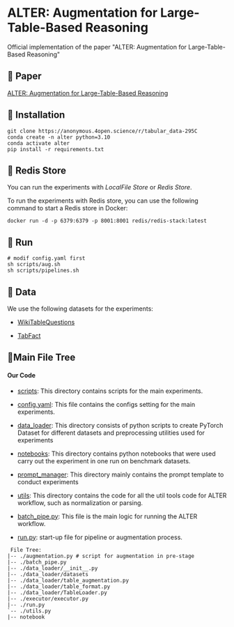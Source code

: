 # ALTER: Augmentation for Large-Table-Based Reasoning
Official implementation of the paper "ALTER: Augmentation for Large-Table-Based Reasoning" 

## 📝 Paper

[ALTER: Augmentation for Large-Table-Based Reasoning](https://arxiv.org/abs/2407.03061)


<!-- ![Document Screenshot](ALTER.jpg) -->
## 🚀 Installation
```
git clone https://anonymous.4open.science/r/tabular_data-295C
conda create -n alter python=3.10
conda activate alter
pip install -r requirements.txt
```
## 📍 Redis Store 
You can run the experiments with *LocalFile Store* or *Redis Store*.

To run the experiments with Redis store, you can use the following command to start a Redis store in Docker:
```
docker run -d -p 6379:6379 -p 8001:8001 redis/redis-stack:latest
```

## 🎯 Run
```
# modif config.yaml first
sh scripts/aug.sh
sh scripts/pipelines.sh
```

## 🧩 Data

We use the following datasets for the experiments:

- [WikiTableQuestions](https://github.com/facebookresearch/WikiTableQuestions)

- [TabFact](https://github.com/wenhuchen/Table-Fact-Checking)

## 🌲Main File Tree
#### Our Code
- [scripts](./scripts): This directory contains scripts for the main experiments.

- [config.yaml](./config.yaml): This file contains the configs setting for the main experiments.

- [data_loader](./data_loader): This directory consists of python scripts to create PyTorch Dataset for different datasets and preprocessing utilities used for experiments

- [notebooks](./notebooks): This directory contains python notebooks that were used carry out the experiment in one run on benchmark datasets.

- [prompt_manager](./prompt_manager): This directory mainly contains the prompt template to conduct experiments

- [utils](./utils): This directory contains the code for all the util tools code for ALTER workflow, such as normalization or parsing.

- [batch_pipe.py](./batch_pipe.py): This file is the main logic for running the ALTER workflow.

- [run.py](./batch_pipe.py): start-up file for pipeline or augmentation process.

```
 File Tree:
|-- ./augmentation.py # script for augmentation in pre-stage
|-- ./batch_pipe.py 
|-- ./data_loader/__init__.py
|-- ./data_loader/datasets
|-- ./data_loader/table_augmentation.py
|-- ./data_loader/table_format.py
|-- ./data_loader/TableLoader.py
|-- ./executor/executor.py
|-- ./run.py
`-- ./utils.py
|-- notebook
```